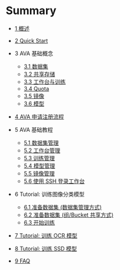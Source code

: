 # Summary

* [1 概述](./01-introduction.md)
* [2 Quick Start](./02-quick-start.md)
* 3 AVA 基础概念
    * [3.1 数据集](./03-concepts/3.1-dataset.md)
    * [3.2 共享存储](./03-concepts/3.2-shared-storage.md)
    * [3.3 工作台与训练](./03-concepts/3.3-workspace-and-training.md)
    * [3.4 Quota](./03-concepts/3.4-quota.md)
    * [3.5 镜像](./03-concepts/3.5-image.md)
    * [3.6 模型](./03-concepts/3.6-model.md)
* [4 AVA 申请注册流程](./04-register.md)
* 5 AVA 基础教程
    * [5.1 数据集管理](./05-tasks/5.1-dataset.md)
    * [5.2 工作台管理](./05-tasks/5.2-workspace.md)
    * [5.3 训练管理](./05-tasks/5.3-training.md)
    * [5.4 模型管理](./05-tasks/5.4-snapshot-to-model.md)
    * [5.5 镜像管理](./05-tasks/5.5-custom-image.md)
    * [5.6 使用 SSH 登录工作台](./05-tasks/5.6-ssh.md)
* 6 Tutorial: 训练图像分类模型
    * [6.1 准备数据集 (数据集管理方式)](./06-tutorial-classification/6.1-dataset-with-jsonlist.md)
    * [6.2 准备数据集 (组/Bucket 共享方式)](./06-tutorial-classification/6.2-dataset-with-sharing.md)
    * [6.3 开始训练](./06-tutorial-classification/6.3-start-training.md)

* [7 Tutorial: 训练 OCR 模型](/07-tutorial-OCR/ocr.md)
* [8 Tutorial: 训练 SSD 模型](/08-tutorial-SSD/ssd.md)
* [9 FAQ](/09-faq/faq.md)

